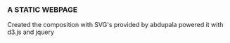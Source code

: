 ### A STATIC WEBPAGE

Created the composition with SVG's provided by abdupala 
powered it with d3.js and jquery
